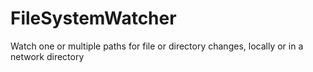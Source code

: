 # FileSystemWatcher
Watch one or multiple paths for file or directory changes, locally or in a network directory
